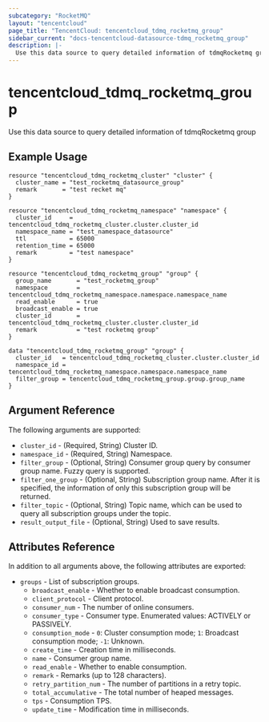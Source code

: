 ```yaml
---
subcategory: "RocketMQ"
layout: "tencentcloud"
page_title: "TencentCloud: tencentcloud_tdmq_rocketmq_group"
sidebar_current: "docs-tencentcloud-datasource-tdmq_rocketmq_group"
description: |-
  Use this data source to query detailed information of tdmqRocketmq group
---
```


# tencentcloud_tdmq_rocketmq_group

Use this data source to query detailed information of tdmqRocketmq group

## Example Usage

```hcl
resource "tencentcloud_tdmq_rocketmq_cluster" "cluster" {
  cluster_name = "test_rocketmq_datasource_group"
  remark       = "test recket mq"
}

resource "tencentcloud_tdmq_rocketmq_namespace" "namespace" {
  cluster_id     = tencentcloud_tdmq_rocketmq_cluster.cluster.cluster_id
  namespace_name = "test_namespace_datasource"
  ttl            = 65000
  retention_time = 65000
  remark         = "test namespace"
}

resource "tencentcloud_tdmq_rocketmq_group" "group" {
  group_name       = "test_rocketmq_group"
  namespace        = tencentcloud_tdmq_rocketmq_namespace.namespace.namespace_name
  read_enable      = true
  broadcast_enable = true
  cluster_id       = tencentcloud_tdmq_rocketmq_cluster.cluster.cluster_id
  remark           = "test rocketmq group"
}

data "tencentcloud_tdmq_rocketmq_group" "group" {
  cluster_id   = tencentcloud_tdmq_rocketmq_cluster.cluster.cluster_id
  namespace_id = tencentcloud_tdmq_rocketmq_namespace.namespace.namespace_name
  filter_group = tencentcloud_tdmq_rocketmq_group.group.group_name
}
```

## Argument Reference

The following arguments are supported:

* `cluster_id` - (Required, String) Cluster ID.
* `namespace_id` - (Required, String) Namespace.
* `filter_group` - (Optional, String) Consumer group query by consumer group name. Fuzzy query is supported.
* `filter_one_group` - (Optional, String) Subscription group name. After it is specified, the information of only this subscription group will be returned.
* `filter_topic` - (Optional, String) Topic name, which can be used to query all subscription groups under the topic.
* `result_output_file` - (Optional, String) Used to save results.

## Attributes Reference

In addition to all arguments above, the following attributes are exported:

* `groups` - List of subscription groups.
  * `broadcast_enable` - Whether to enable broadcast consumption.
  * `client_protocol` - Client protocol.
  * `consumer_num` - The number of online consumers.
  * `consumer_type` - Consumer type. Enumerated values: ACTIVELY or PASSIVELY.
  * `consumption_mode` - `0`: Cluster consumption mode; `1`: Broadcast consumption mode; `-1`: Unknown.
  * `create_time` - Creation time in milliseconds.
  * `name` - Consumer group name.
  * `read_enable` - Whether to enable consumption.
  * `remark` - Remarks (up to 128 characters).
  * `retry_partition_num` - The number of partitions in a retry topic.
  * `total_accumulative` - The total number of heaped messages.
  * `tps` - Consumption TPS.
  * `update_time` - Modification time in milliseconds.


